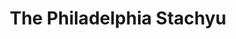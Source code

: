 ---
pid: fs25
title: The Philadelphia Stachyu
location_transcription: Next to the Liberty Bell
coordinates: "[-75.150041497534, 39.949835660388]"
zipcode: '19147'
gen_neighborhood: South Philadelphia
neighborhood: Queen Village,Bella Vista,Pennsport,Italian Market
outside_phl: 
age: '10'
age_range: 6-13
instagram: 
image_file_name: fs_25.jpg
proposal_transcription: |-
  //PHIL// -The love stachyu
  //adelphia// -and the rest done hear
topic: 
topic_summary: '0'
type: Sculpture Statue
keywords_other: 
credit: Pardes Levin
image_labels: 
twitter: 
facebook: 
permalink: "/monuments/fs25/"
layout: item-page
---